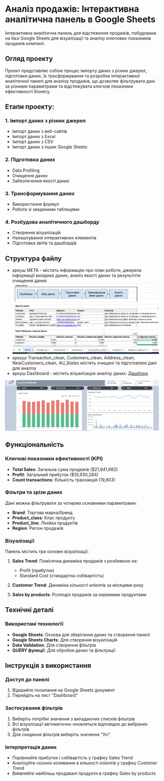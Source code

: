 # Аналіз продажів: Інтерактивна аналітична панель в Google Sheets

Інтерактивна аналітична панель для відстеження продажів, побудована на базі Google Sheets для візуалізації та аналізу ключових показників продажів компанії.

## Огляд проекту

Проект представляє собою процес імпорту даних з різних джерел, підготовки даних, їх трасформування та розробки інтерактивної аналітичної панелі для аналізу продажів, що дозволяє фільтрувати дані за різними параметрами та відстежувати ключові показники ефективності бізнесу.

## Етапи проекту:

### 1. Імпорт даних з різних джерел

- Імпорт даних з веб-сайтів
- Імпорт даних з Excel
- Імпорт даних з CSV
- Імпорт даних з інших Google Sheets

### 2. Підготовка даних

- Data Profiling
- Очищення даних
- Забезпечення якості даних

### 3. Трансформування даних

- Використання формул
- Робота зі зведеними таблицями

### 4. Розбудова аналітичного дашборду

- Створення візуалізацій
- Налаштування інтерактивних елементів
- Підготовка звітів та дашбордів

## Структура файлу

- аркуш МЕТА - містить інформацію про план роботи, джерела інформації вихідних даних, аналіз якості даних та результпти очищення даних
![аркуш МЕТА](screenshots/meta.png)
- аркуші Transaction_clean, Customers_clean, Address_clean, NewCustomers_clean, AU_States містять очищені та підготовлені дані для аналізу
- аркуш Dashboard - містить візуалізацію аналізу даних: [Дашборд](https://docs.google.com/spreadsheets/d/1NRMXCEFktRtBtS9sYOJOjE6KsIio7-3jFb-pyY9Pkp8/edit?gid=955877474#gid=955877474)

![Аналітична панель продажів](screenshots/Dashboard.png)

## Функціональність

### Ключові показники ефективності (KPI)
- **Total Sales**: Загальна сума продажів ($21,941,682)
- **Profit**: Загальний прибуток ($10,930,284)
- **Count transactions**: Кількість транзакцій (19,803)

### Фільтри та зрізи даних
Дані можна фільтрувати за чотирма основними параметрами:
- **Brand**: Торгова марка/бренд
- **Product_class**: Клас продукту
- **Product_line**: Лінійка продуктів
- **Region**: Регіон продажів

### Візуалізації
Панель містить три основні візуалізації:

1. **Sales Trend**: Помісячна динаміка продажів з розбивкою на:
   - Profit (прибуток)
   - Standard Cost (стандартна собівартість)

2. **Customer Trend**: Динаміка кількості клієнтів за місяцями року

3. **Sales by products**: Розподіл продажів за окремими продуктами

## Технічні деталі

### Використані технології
- **Google Sheets**: Основа для зберігання даних та створення панелі
- **Google Sheets Charts**: Для створення візуалізацій
- **Data Validation**: Для створення фільтрів
- **QUERY функції**: Для обробки даних та фільтрації

## Інструкція з використання

### Доступ до панелі
1. Відкрийте посилання на Google Sheets документ
2. Перейдіть на лист "Dashboard"

### Застосування фільтрів
1. Виберіть потрібні значення з випадаючих списків фільтрів
2. Всі візуалізації автоматично оновляться відповідно до вибраних фільтрів
3. Для скидання фільтрів виберіть значення "Усі"

### Інтерпретація даних
- Порівнюйте прибуток і собівартість у графіку Sales Trend
- Аналізуйте сезонні коливання в кількості клієнтів у графіку Customer Trend
- Виявляйте найбільш продавані продукти в графіку Sales by products
